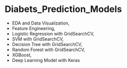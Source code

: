 # Diabets_Prediction_Models

  - EDA and Data Visualization,
  - Feature Engineering,
  - Logistic Regression with GridSearchCV, 
  - SVM with GridSearchCV,  
  - Decision Tree with GridSearchCV, 
  - Random Forest with GridSearchCV, 
  - XGBoost, 
  - Deep Learning Model with Keras
